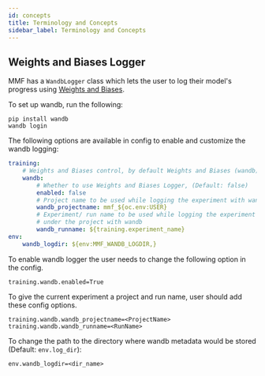 ```yaml
---
id: concepts
title: Terminology and Concepts
sidebar_label: Terminology and Concepts
---
```


## Weights and Biases Logger

MMF has a `WandbLogger` class which lets the user to log their model's progress using [Weights and Biases](https://gitbook-docs.wandb.ai/).

To set up wandb, run the following:
```
pip install wandb
wandb login
```

The following options are available in config to enable and customize the wandb logging:
```yaml
training:
    # Weights and Biases control, by default Weights and Biases (wandb) is disabled
    wandb:
        # Whether to use Weights and Biases Logger, (Default: false)
        enabled: false
        # Project name to be used while logging the experiment with wandb
        wandb_projectname: mmf_${oc.env:USER}
        # Experiment/ run name to be used while logging the experiment
        # under the project with wandb
        wandb_runname: ${training.experiment_name}
env:
    wandb_logdir: ${env:MMF_WANDB_LOGDIR,}
```
To enable wandb logger the user needs to change the following option in the config.

`training.wandb.enabled=True`

To give the current experiment a project and run name, user should add these config options.

`training.wandb.wandb_projectname=<ProjectName> training.wandb.wandb_runname=<RunName>`

To change the path to the directory where wandb metadata would be stored (Default: `env.log_dir`):

`env.wandb_logdir=<dir_name>`
